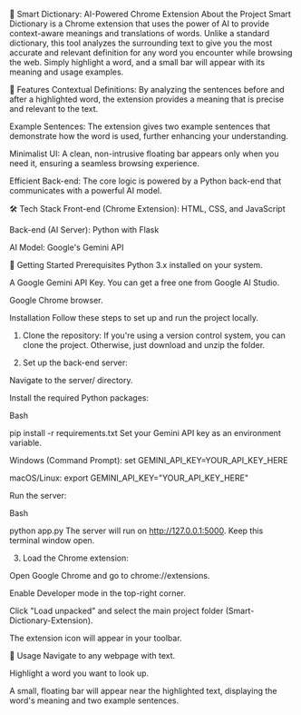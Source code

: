 📘 Smart Dictionary: AI-Powered Chrome Extension
About the Project
Smart Dictionary is a Chrome extension that uses the power of AI to provide context-aware meanings and translations of words. Unlike a standard dictionary, this tool analyzes the surrounding text to give you the most accurate and relevant definition for any word you encounter while browsing the web. Simply highlight a word, and a small bar will appear with its meaning and usage examples.

🌟 Features
Contextual Definitions: By analyzing the sentences before and after a highlighted word, the extension provides a meaning that is precise and relevant to the text.

Example Sentences: The extension gives two example sentences that demonstrate how the word is used, further enhancing your understanding.

Minimalist UI: A clean, non-intrusive floating bar appears only when you need it, ensuring a seamless browsing experience.

Efficient Back-end: The core logic is powered by a Python back-end that communicates with a powerful AI model.

🛠️ Tech Stack
Front-end (Chrome Extension): HTML, CSS, and JavaScript

Back-end (AI Server): Python with Flask

AI Model: Google's Gemini API

🚀 Getting Started
Prerequisites
Python 3.x installed on your system.

A Google Gemini API Key. You can get a free one from Google AI Studio.

Google Chrome browser.

Installation
Follow these steps to set up and run the project locally.

1. Clone the repository:
   If you're using a version control system, you can clone the project. Otherwise, just download and unzip the folder.

2. Set up the back-end server:

Navigate to the server/ directory.

Install the required Python packages:

Bash

pip install -r requirements.txt
Set your Gemini API key as an environment variable.

Windows (Command Prompt): set GEMINI_API_KEY=YOUR_API_KEY_HERE

macOS/Linux: export GEMINI_API_KEY="YOUR_API_KEY_HERE"

Run the server:

Bash

python app.py
The server will run on http://127.0.0.1:5000. Keep this terminal window open.

3. Load the Chrome extension:

Open Google Chrome and go to chrome://extensions.

Enable Developer mode in the top-right corner.

Click "Load unpacked" and select the main project folder (Smart-Dictionary-Extension).

The extension icon will appear in your toolbar.

🔧 Usage
Navigate to any webpage with text.

Highlight a word you want to look up.

A small, floating bar will appear near the highlighted text, displaying the word's meaning and two example sentences.
